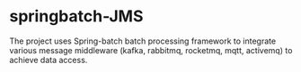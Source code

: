 # springbatch-JMS
The project uses Spring-batch batch processing framework to integrate various message middleware (kafka, rabbitmq, rocketmq, mqtt, activemq) to achieve data access.
